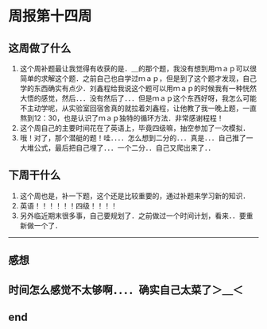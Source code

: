# 周报第十四周


## 这周做了什么

1. 这个周补题最让我觉得有收获的是．＿的那个题，我没有想到用ｍａｐ可以很简单的求解这个题．之前自己也自学过ｍａｐ，但是到了这个题才发现，自己学的东西确实有点少．刘鑫程给我说这个题可以用ｍａｐ的时候我有一种恍然大悟的感觉，然后．．．没有然后了．．．但是ｍａｐ这个东西好呀，我怎么可能不主动学呢，从实验室回宿舍真的就拉着刘鑫程，让他教了我一晚上题，一直熬到12：30，也是认识了ｍａｐ独特的循环方法．非常感谢程程！
2. 这个周自己的主要时间花在了英语上，毕竟四级嘛，抽空参加了一次模拟．
3. 哦！对了，那个潜艇的题！哇．．．．怎么想到二分的．．．真是．．．自己推了一大堆公式，最后把自己埋了．．．一个二分．．自己又爬出来了．．


## 下周干什么


1. 这个周也是，补一下题，这个还是比较重要的，通过补题来学习新的知识．
2. 英语！！！！！！四级！！！！
3. 另外临近期末很多事，自己要规划了．之前做过一个时间计划，看来．．要重新做一个了．
---


## 感想

时间怎么感觉不太够啊．．．．确实自己太菜了＞＿＜
---


## end
